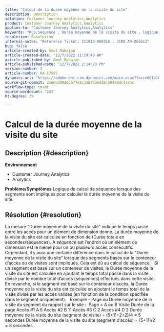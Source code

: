 ```yaml
---
title: "Calcul de la durée moyenne de la visite du site"
description: Description
solution: Customer Journey Analytics,Analytics
product: Customer Journey Analytics,Analytics
applies-to: "Customer Journey Analytics,Analytics"
keywords: "KCS,Sequence , Durée moyenne de la visite du site , logique de séquence"
resolution: Resolution
internal-notes: "Reference Ticket: 211013-000316 ; JIRA AN-266513"
bug: false
article-created-by: Amol Mahajan
article-created-date: "12/7/2022 11:19:49 AM"
article-published-by: Amol Mahajan
article-published-date: "12/7/2022 2:14:23 PM"
version-number: 3
article-number: KA-17585
dynamics-url: "https://adobe-ent.crm.dynamics.com/main.aspx?forceUCI=1&pagetype=entityrecord&etn=knowledgearticle&id=756b300e-2176-ed11-81aa-6045bd006a22"
source-git-commit: 2ce663d9ad3677e8c35d703edd8ce9489dc437bc
workflow-type: tm+mt
source-wordcount: '241'
ht-degree: 3%

---
```


# Calcul de la durée moyenne de la visite du site

## Description {#description}

<b>Environnement</b>
- Customer Journey Analytics
- Analytics



<b>Problème/Symptômes</b>
Logique de calcul de séquence lorsque des segments sont impliqués pour calculer la durée moyenne de la visite du site.


## Résolution {#resolution}


La mesure &quot;Durée moyenne de la visite du site&quot; indique le temps passé entre les accès pour un élément de dimension donné. La durée moyenne de la visite du site est calculée en fonction de (Durée totale en secondes/séquences). A *séquence* est l’endroit où un élément de dimension est le même pour un ou plusieurs accès consécutifs.
 
Cependant, il y aura une certaine différence dans le calcul de la &quot;Durée moyenne de la visite du site&quot; lorsque des segments basés sur le conteneur d’accès ou de visites sont impliqués. Cela est dû au calcul de séquence.
 
Si un segment est basé sur un conteneur de visites, la Durée moyenne de la visite du site est calculée en ajoutant le temps total passé dans la visite divisé par le nombre total d’accès (séquences) effectués dans cette visite.
En revanche, si le segment est basé sur le conteneur d’accès, la Durée moyenne de la visite du site est calculée en ajoutant le temps total de la visite divisé par les accès valides (en fonction de la condition spécifiée dans le segment uniquement).
 
Exemple - Page ou Durée moyenne de la visite du segment du rapport sur le site :  Page = A ou B Visite Durée de la page Accès #1 A 5 Accès #2 B 11 Accès #3 C 2 Accès #4 D 2 Durée moyenne de la visite du site (segment de visite) = (5+11+2+2)/4 = 5 secondes Durée moyenne de la visite du site (segment d’accès) = (5+11)/2 = 8 secondes
